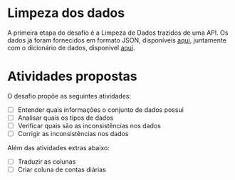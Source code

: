 # Limpeza dos dados

A primeira etapa do desafio é a Limpeza de Dados trazidos de uma API. Os dados já foram fornecidos em formato JSON, disponíveis [aqui](../Dados/Telco-Customer-Churn.json), juntamente com o dicionário de dados, disponível [aqui](../Dados/dicionario.md).

# Atividades propostas

O desafio propõe as seguintes atividades:
- [ ] Entender quais informações o conjunto de dados possui
- [ ] Analisar quais os tipos de dados
- [ ] Verificar quais são as inconsistências nos dados
- [ ] Corrigir as inconsistências nos dados

Além das atividades extras abaixo:
- [ ] Traduzir as colunas
- [ ] Criar coluna de contas diárias